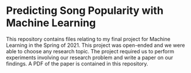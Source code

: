 # Predicting Song Popularity with Machine Learning

This repository contains files relating to my final project for Machine Learning in the Spring of 2021. This project was open-ended and we were able to choose any research topic. The project required us to perform experiments involving our research problem and write a paper on our findings. A PDF of the paper is contained in this repository.
